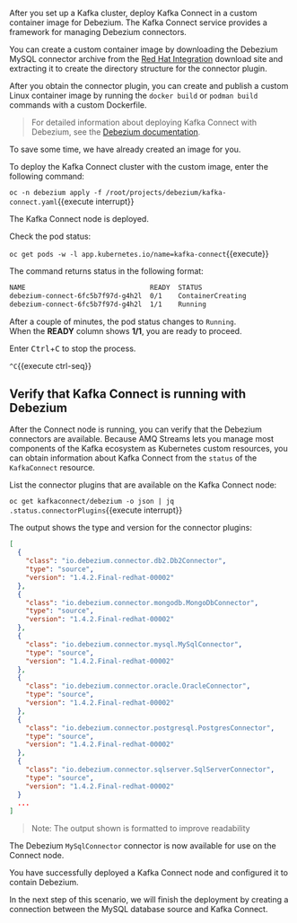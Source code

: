 After you set up a Kafka cluster, deploy Kafka Connect in a custom container image for Debezium.
The Kafka Connect service provides a framework for managing Debezium connectors.

You can create a custom container image by downloading the Debezium MySQL connector archive from the [Red Hat Integration](https://access.redhat.com/jbossnetwork/restricted/listSoftware.html?product=red.hat.integration&downloadType=distributions) download site and extracting it to create the directory structure for the connector plugin.

After you obtain the connector plugin, you can create and publish a custom Linux container image by running the `docker build` or `podman build` commands with a custom Dockerfile.

>For detailed information about deploying Kafka Connect with Debezium, see the [Debezium documentation](https://access.redhat.com/documentation/en-us/red_hat_integration/2021.q1/html-single/getting_started_with_debezium/index#deploying-kafka-connect).

To save some time, we have already created an image for you.

To deploy the Kafka Connect cluster with the custom image, enter the following command:

``oc -n debezium apply -f /root/projects/debezium/kafka-connect.yaml``{{execute interrupt}}

The Kafka Connect node is deployed.

Check the pod status:

``oc get pods -w -l app.kubernetes.io/name=kafka-connect``{{execute}}

The command returns status in the following format:

```bash
NAME                               READY  STATUS             
debezium-connect-6fc5b7f97d-g4h2l  0/1    ContainerCreating   
debezium-connect-6fc5b7f97d-g4h2l  1/1    Running           
```
After a couple of minutes, the pod status changes to `Running`.  
When the **READY** column shows **1/1**, you are ready to proceed.

Enter <kbd>Ctrl</kbd>+<kbd>C</kbd> to stop the process.

`^C`{{execute ctrl-seq}}

## Verify that Kafka Connect is running with Debezium

After the Connect node is running, you can verify that the Debezium connectors are available.
Because AMQ Streams lets you manage most components of the Kafka ecosystem as Kubernetes custom resources, you can obtain information about Kafka Connect from the `status` of the `KafkaConnect` resource.

List the connector plugins that are available on the Kafka Connect node:

``oc get kafkaconnect/debezium -o json | jq .status.connectorPlugins``{{execute interrupt}}

The output shows the type and version for the connector plugins:

```json
[
  {
    "class": "io.debezium.connector.db2.Db2Connector",
    "type": "source",
    "version": "1.4.2.Final-redhat-00002"
  },
  {
    "class": "io.debezium.connector.mongodb.MongoDbConnector",
    "type": "source",
    "version": "1.4.2.Final-redhat-00002"
  },
  {
    "class": "io.debezium.connector.mysql.MySqlConnector",
    "type": "source",
    "version": "1.4.2.Final-redhat-00002"
  },
  {
    "class": "io.debezium.connector.oracle.OracleConnector",
    "type": "source",
    "version": "1.4.2.Final-redhat-00002"
  },  
  {
    "class": "io.debezium.connector.postgresql.PostgresConnector",
    "type": "source",
    "version": "1.4.2.Final-redhat-00002"
  },
  {
    "class": "io.debezium.connector.sqlserver.SqlServerConnector",
    "type": "source",
    "version": "1.4.2.Final-redhat-00002"
  }
  ...
]
```

> Note: The output shown is formatted to improve readability

The Debezium `MySqlConnector` connector is now available for use on the Connect node.

You have successfully deployed a Kafka Connect node and configured it to contain Debezium.

In the next step of this scenario, we will finish the deployment by creating a connection between the MySQL database source and Kafka Connect.

